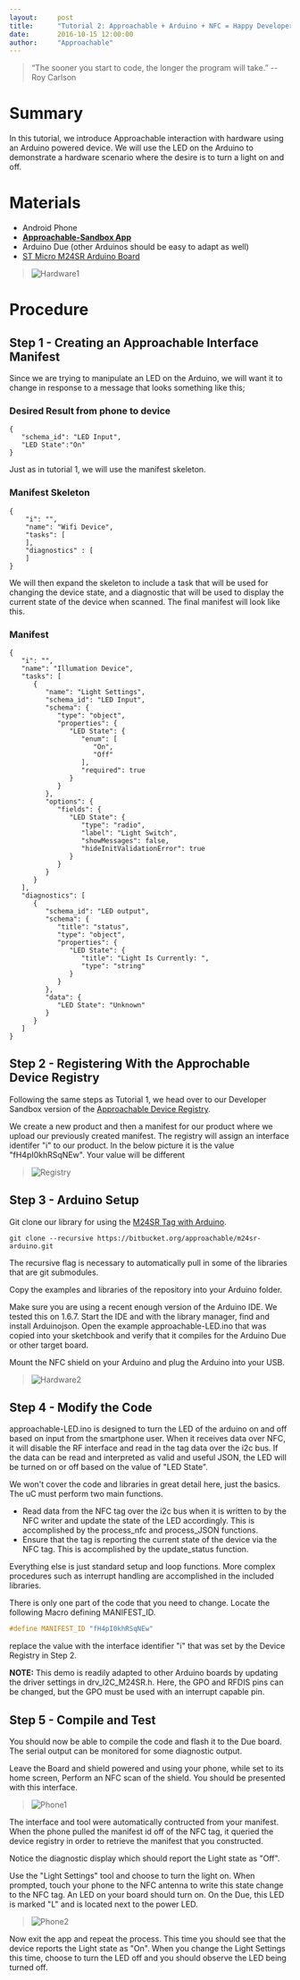 ```yaml
---
layout:     post
title:      "Tutorial 2: Approachable + Arduino + NFC = Happy Developer + Happy User"
date:       2016-10-15 12:00:00
author:     "Approachable"
---
```


> “The sooner you start to code, the longer the program will take.” -- Roy Carlson

# Summary

In this tutorial, we introduce Approachable interaction with hardware using an Arduino powered device. We will use the LED on the Arduino to demonstrate a hardware scenario where the desire is to turn a light on and off.

# Materials

* Android Phone
* [**Approachable-Sandbox App**](https://play.google.com/store/apps/details?id=tech.approachable.strap&hl=en)
* Arduino Due (other Arduinos should be easy to adapt as well)
* [ST Micro M24SR Arduino Board](http://www.st.com/en/ecosystems/x-nucleo-nfc01a1.html)

> ![Hardware1](/img/p/2/06.jpg)


# Procedure

## Step 1 - Creating an Approachable Interface Manifest

Since we are trying to manipulate an LED on the Arduino, we will want it to change in response to a message that looks something like this;

### Desired Result from phone to device
```
{
   "schema_id": "LED Input",
   "LED State":"On"
}
```


Just as in tutorial 1, we will use the manifest skeleton.
### Manifest Skeleton
```
{
    "i": "",
    "name": "Wifi Device",
    "tasks": [
    ],
    "diagnostics" : [
    ]
}
```

We will then expand the skeleton to include a task that will be used for changing the device state, and a diagnostic that will be used to display the current state of the device when scanned. The final manifest will look like this.

### Manifest
```
{
   "i": "",
   "name": "Illumation Device",
   "tasks": [
      {
         "name": "Light Settings",
         "schema_id": "LED Input",
         "schema": {
            "type": "object",
            "properties": {
               "LED State": {
                  "enum": [
                     "On",
                     "Off"
                  ],
                  "required": true
               }
            }
         },
         "options": {
            "fields": {
               "LED State": {
                  "type": "radio",
                  "label": "Light Switch",
                  "showMessages": false,
                  "hideInitValidationError": true
               }
            }
         }
      }
   ],
   "diagnostics": [
      {
         "schema_id": "LED output",
         "schema": {
            "title": "status",
            "type": "object",
            "properties": {
               "LED State": {
                  "title": "Light Is Currently: ",
                  "type": "string"
               }
            }
         },
         "data": {
            "LED State": "Unknown"
         }
      }
   ]
}
```

## Step 2 - Registering With the Approchable Device Registry

Following the same steps as Tutorial 1, we head over to our Developer Sandbox version of the [Approachable Device Registry](https://apprsand.herokuapp.com).

We create a new product and then a manifest for our product where we upload our previously created manifest. The registry will assign an interface identifer "i" to our product. In the below picture it is the value "fH4pI0khRSqNEw". Your value will be different

> ![Registry](/img/p/2/07.png)

## Step 3 - Arduino Setup



Git clone our library for using the [M24SR Tag with Arduino](https://bitbucket.org/approachable/m24sr-arduino).
```
git clone --recursive https://bitbucket.org/approachable/m24sr-arduino.git
```

The recursive flag is necessary to automatically pull in some of the libraries that are git submodules.

Copy the examples and libraries of the repository into your Arduino folder.

Make sure you are using a recent enough version of the Arduino IDE. We tested this on 1.6.7. Start the IDE and with the library manager, find and install Arduinojson. Open the example approachable-LED.ino that was copied into your sketchbook and verify that it compiles for the Arduino Due or other target board.

Mount the NFC shield on your Arduino and plug the Arduino into your USB.

> ![Hardware2](/img/p/2/07.jpg)

## Step 4 - Modify the Code

approachable-LED.ino is designed to turn the LED of the arduino on and off based on input from the smartphone user. When it receives data over NFC, it will disable the RF interface and read in the tag data over the i2c bus. If the data can be read and interpreted as valid and useful JSON, the LED will be turned on or off based on the value of "LED State".

We won't cover the code and libraries in great detail here, just the basics.  The uC must perform two main functions.
*  Read data from the NFC tag over the i2c bus when it is written to by the NFC writer and update the state of the LED accordingly. This is accomplished by the process_nfc and process_JSON functions.
*  Ensure that the tag is reporting the current state of the device via the NFC tag. This is accomplished by the update_status function.

Everything else is just standard setup and loop functions. More complex procedures such as interrupt handling are accomplished in the included libraries.

There is only one part of the code that you need to change. Locate the following Macro defining MANIFEST_ID.

```c++
#define MANIFEST_ID "fH4pI0khRSqNEw"
```

replace the value with the interface identifier "i" that was set by the Device Registry in Step 2.


**NOTE:** This demo is readily adapted to other Arduino boards by updating the driver settings in drv_I2C_M24SR.h. Here, the GPO and RFDIS pins can be changed, but the GPO must be used with an interrupt capable pin.

## Step 5 - Compile and Test

You should now be able to compile the code and flash it to the Due board. The serial output can be monitored for some diagnostic output.

Leave the Board and shield powered and using your phone, while set to its home screen, Perform an NFC scan of the shield. You should be presented with this interface.

> ![Phone1](/img/p/2/a-1.png)

The interface and tool were automatically contructed from your manifest. When the phone pulled the manifest id off of the NFC tag, it queried the device registry in order to retrieve the manifest that you constructed.

Notice the diagnostic display which should report the Light state as "Off".

Use the "Light Settings" tool and choose to turn the light on. When prompted, touch your phone to the NFC antenna to write this state change to the NFC tag. An LED on your board should turn on. On the Due, this LED is marked "L" and is located next to the power LED.

> ![Phone2](/img/p/2/a-2.png)

Now exit the app and repeat the process. This time you should see that the device reports the Light state as "On". When you change the Light Settings this time, choose to turn the LED off and you should observe the LED being turned off.

